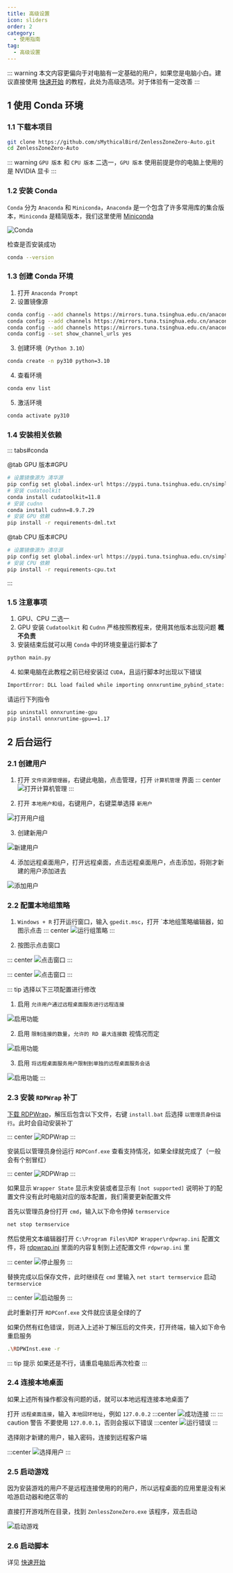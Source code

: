 ```yaml
---
title: 高级设置
icon: sliders
order: 2
category:
  - 使用指南
tag:
  - 高级设置
---
```


::: warning
本文内容更偏向于对电脑有一定基础的用户，如果您是电脑小白。建议直接使用 [快速开始](deploy.md) 的教程，此处为高级选项。对于体验有一定改善
:::

## 1 使用 Conda 环境

### 1.1 下载本项目

```bash
git clone https://github.com/sMythicalBird/ZenlessZoneZero-Auto.git
cd ZenlessZoneZero-Auto
```
::: warning
`GPU 版本` 和 `CPU 版本` 二选一，`GPU 版本` 使用前提是你的电脑上使用的是 NVIDIA 显卡
:::
### 1.2 安装 Conda

`Conda` 分为 `Anaconda` 和 `Miniconda`，`Anaconda` 是一个包含了许多常用库的集合版本，`Miniconda` 是精简版本，我们这里使用 [Miniconda](https://docs.anaconda.com/miniconda/)

![Conda](/image/Conda.png)

检查是否安装成功

```bash
conda --version
```

### 1.3 创建 Conda 环境

1. 打开 `Anaconda Prompt`
2. 设置镜像源

```bash
conda config --add channels https://mirrors.tuna.tsinghua.edu.cn/anaconda/pkgs/free/
conda config --add channels https://mirrors.tuna.tsinghua.edu.cn/anaconda/pkgs/main/
conda config --add channels https://mirrors.tuna.tsinghua.edu.cn/anaconda/cloud/conda-forge/
conda config --set show_channel_urls yes
```

3. 创建环境（`Python 3.10`）

```bash
conda create -n py310 python=3.10
```

4. 查看环境
```bash
conda env list
```

5. 激活环境
```bash
conda activate py310
```

### 1.4 安装相关依赖

::: tabs#conda

@tab GPU 版本#GPU
```bash
# 设置镜像源为 清华源
pip config set global.index-url https://pypi.tuna.tsinghua.edu.cn/simple
# 安装 cudatoolkit
conda install cudatoolkit=11.8
# 安装 cudnn
conda install cudnn=8.9.7.29
# 安装 GPU 依赖
pip install -r requirements-dml.txt
```

@tab CPU 版本#CPU
```bash
# 设置镜像源为 清华源
pip config set global.index-url https://pypi.tuna.tsinghua.edu.cn/simple
# 安装 CPU 依赖
pip install -r requirements-cpu.txt
```
:::

### 1.5 注意事项

1. GPU、CPU 二选一
2. GPU 安装 `Cudatoolkit` 和 `Cudnn` 严格按照教程来，使用其他版本出现问题 **概不负责**
3. 安装结束后就可以用 `Conda` 中的环境变量运行脚本了
```bash
python main.py
```
4. 如果电脑在此教程之前已经安装过 `CUDA`，且运行脚本时出现以下错误
```bash
ImportError: DLL load failed while importing onnxruntime_pybind_state: 动态链接库（DLL）初始化例程失败
```
请运行下列指令
```bash
pip uninstall onnxruntime-gpu
pip install onnxruntime-gpu==1.17
```
## 2 后台运行

### 2.1 创建用户

1. 打开 `文件资源管理器`，右键此电脑，点击管理，打开 `计算机管理` 界面
::: center
![打开计算机管理](/image/computermanager.png)
:::

2. 打开 `本地用户和组`，右键用户，右键菜单选择 `新用户`

![打开用户组](/image/user.png)

3. 创建新用户

![新建用户](/image/createuser.png)

4. 添加远程桌面用户，打开远程桌面，点击远程桌面用户，点击添加，将刚才新建的用户添加进去

![添加用户](/image/adduser.png)

### 2.2 配置本地组策略

1. `Windows + R` 打开运行窗口，输入 `gpedit.msc`，打开 `本地组策略编辑器，如图示点击
::: center
![运行组策略](/image/rungpedit.png)
:::

2. 按图示点击窗口

::: center
![点击窗口](/image/gpeditclick1.png)
:::

::: center
![点击窗口](/image/gpeditclick2.png)
:::

::: tip 选择以下三项配置进行修改
1. 启用 `允许用户通过远程桌面服务进行远程连接`

![启用功能](/image/allow1.png)

2. 启用 `限制连接的数量`，`允许的 RD 最大连接数` 视情况而定

![启用功能](/image/allow2.png)

3. 启用 `将远程桌面服务用户限制到单独的远程桌面服务会话`

![启用功能](/image/allow3.png)
:::

### 2.3 安装 `RDPWrap` 补丁

[下载 RDPWrap](https://github.com/stascorp/rdpwrap/releases)，解压后包含以下文件，右键 `install.bat` 后选择 `以管理员身份运行`。此时会自动安装补丁

::: center
![RDPWrap](/image/RDPWrapInstall.png)
:::

安装后以管理员身份运行 `RDPConf.exe` 查看支持情况，如果全绿就完成了（一般会有个别冒红）

::: center
![RDPWrap](/image/RDPWrapCheck.png)
:::

如果显示 `Wrapper State` 显示未安装或者显示有 `[not supported]` 说明补丁的配置文件没有此时电脑对应的版本配置，我们需要更新配置文件

首先以管理员身份打开 `cmd`，输入以下命令停掉 `termservice`

```bash
net stop termservice
```

然后使用文本编辑器打开 `C:\Program Files\RDP Wrapper\rdpwrap.ini` 配置文件，将 [rdpwrap.ini](https://github.com/sebaxakerhtc/rdpwrap.ini/blob/master/rdpwrap.ini) 里面的内容复制到上述配置文件 `rdpwrap.ini` 里

::: center
![停止服务](/image/stopservice.png)
:::

替换完成以后保存文件，此时继续在 `cmd` 里输入 `net start termservice` 启动 `termservice`

::: center
![启动服务](/image/runservice.png)
:::

此时重新打开 `RDPConf.exe` 文件就应该是全绿的了

如果仍然有红色错误，则进入上述补丁解压后的文件夹，打开终端，输入如下命令重启服务

```bash
.\RDPWInst.exe -r
```

::: tip 提示
如果还是不行，请重启电脑后再次检查
:::

### 2.4 连接本地桌面

如果上述所有操作都没有问题的话，就可以本地远程连接本地桌面了

打开 `远程桌面连接`，输入 `本地回环地址`，例如 `127.0.0.2`
:::center
![成功连接](/image/succesconnect.png)
:::
::: caution 警告
不要使用 `127.0.0.1`，否则会报以下错误
:::center
![运行错误](/image/wrong.png)
:::

选择刚才新建的用户，输入密码，连接到远程客户端

:::center
![选择用户](/image/ChooseUser.png)
:::

### 2.5 启动游戏

因为安装游戏的用户不是远程连接使用的的用户，所以远程桌面的应用里是没有米哈游启动器和绝区零的

直接打开游戏所在目录，找到 `ZenlessZoneZero.exe` 该程序，双击启动

![启动游戏](/image/rungame.png)

### 2.6 启动脚本

详见 [快速开始](deploy.md)